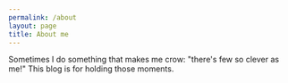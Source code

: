 ```yaml
---
permalink: /about
layout: page
title: About me
---
```


Sometimes I do something that makes me crow: "there's few so clever as me!" This blog is for holding those moments.
